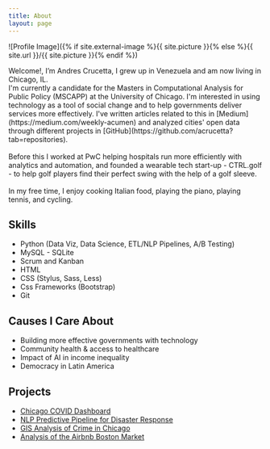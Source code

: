 ```yaml
---
title: About
layout: page
---
```

![Profile Image]({% if site.external-image %}{{ site.picture }}{% else %}{{ site.url }}/{{ site.picture }}{% endif %})

<p>Welcome!, I’m Andres Crucetta, I grew up in Venezuela and am now living in Chicago, IL. 
	<br> I'm currently a candidate for the Masters in Computational Analysis for Public Policy (MSCAPP) at the University of Chicago. I'm interested in using technology as a tool of social change and to help governments deliver services more effectively. I've written articles related to this in [Medium](https://medium.com/weekly-acumen) and analyzed cities' open data through different projects in [GitHub](https://github.com/acrucetta?tab=repositories).
	<br>
	<br> Before this I worked at PwC helping hospitals run more efficiently with analytics and automation, and founded a wearable tech start-up - CTRL.golf - to help golf players find their perfect swing with the help of a golf sleeve. 
	<br>
	<br> In my free time, I enjoy cooking Italian food, playing the piano, playing tennis, and cycling.
</p>

<h2>Skills</h2>
<ul class="skill-list">
	<li>Python (Data Viz, Data Science, ETL/NLP Pipelines, A/B Testing)</li>
	<li>MySQL - SQLite</li>
	<li>Scrum and Kanban</li>
	<li>HTML</li>
	<li>CSS (Stylus, Sass, Less)</li>
	<li>Css Frameworks (Bootstrap)</li>
	<li>Git</li>
</ul>

<h2>Causes I Care About</h2>
<ul class="causes-list">
	<li>Building more effective governments with technology</li>
	<li>Community health & access to healthcare</li>
	<li>Impact of AI in income inequality</li>
	<li>Democracy in Latin America</li>
</ul>

<h2>Projects</h2>
<ul>
	<li><a href="https://github.com/acrucetta/chicago_COVID_app"> Chicago COVID Dashboard</a></li>
	<li><a href="https://github.com/acrucetta/disaster_response_pipeline">NLP Predictive Pipeline for Disaster Response</a></li>
	<li><a href="https://github.com/acrucetta/adverse_childhood_exp_chicago">GIS Analysis of Crime in Chicago</a></li>
	<li><a href="https://github.com/acrucetta/airbnb_boston">Analysis of the Airbnb Boston Market</a></li>	
</ul>
